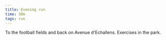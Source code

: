 ```yaml
---
title: Evening run
time: 30m
tags: run
---
```


To the football fields and back on Avenue d'Echallens.  Exercises in the park.
